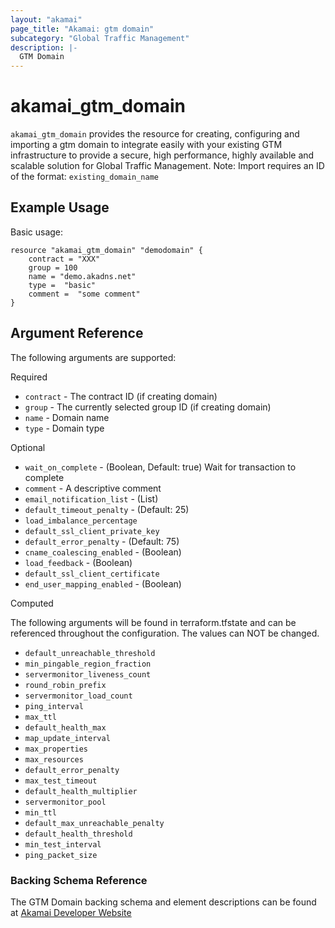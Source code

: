 ```yaml
---
layout: "akamai"
page_title: "Akamai: gtm domain"
subcategory: "Global Traffic Management"
description: |-
  GTM Domain
---
```


# akamai_gtm_domain

`akamai_gtm_domain` provides the resource for creating, configuring and importing a gtm domain to integrate easily with your existing GTM infrastructure to provide a secure, high performance, highly available and scalable solution for Global Traffic Management. Note: Import requires an ID of the format: `existing_domain_name`

## Example Usage

Basic usage:

```hcl
resource "akamai_gtm_domain" "demodomain" {
    contract = "XXX"
    group = 100
    name = "demo.akadns.net"
    type =  "basic"
    comment =  "some comment"
}
```

## Argument Reference

The following arguments are supported:

Required

* `contract` - The contract ID (if creating domain) 
* `group` - The currently selected group ID (if creating domain)   
* `name` - Domain name  
* `type` - Domain type  

Optional 

* `wait_on_complete` - (Boolean, Default: true) Wait for transaction to complete
* `comment` - A descriptive comment
* `email_notification_list` - (List)
* `default_timeout_penalty` - (Default: 25)
* `load_imbalance_percentage`
* `default_ssl_client_private_key`
* `default_error_penalty` - (Default: 75)
* `cname_coalescing_enabled` - (Boolean)
* `load_feedback` - (Boolean)
* `default_ssl_client_certificate`
* `end_user_mapping_enabled` - (Boolean)

Computed

The following arguments will be found in terraform.tfstate and can be referenced throughout the configuration. The values can NOT be changed.

* `default_unreachable_threshold` 
* `min_pingable_region_fraction`
* `servermonitor_liveness_count`
* `round_robin_prefix`
* `servermonitor_load_count`
* `ping_interval`
* `max_ttl`
* `default_health_max`
* `map_update_interval`
* `max_properties`
* `max_resources`
* `default_error_penalty`
* `max_test_timeout`
* `default_health_multiplier`
* `servermonitor_pool`
* `min_ttl`
* `default_max_unreachable_penalty`
* `default_health_threshold`
* `min_test_interval`
* `ping_packet_size`

### Backing Schema Reference

The GTM Domain backing schema and element descriptions can be found at [Akamai Developer Website](https://developer.akamai.com/api/web_performance/global_traffic_management/v1.html#domain)

